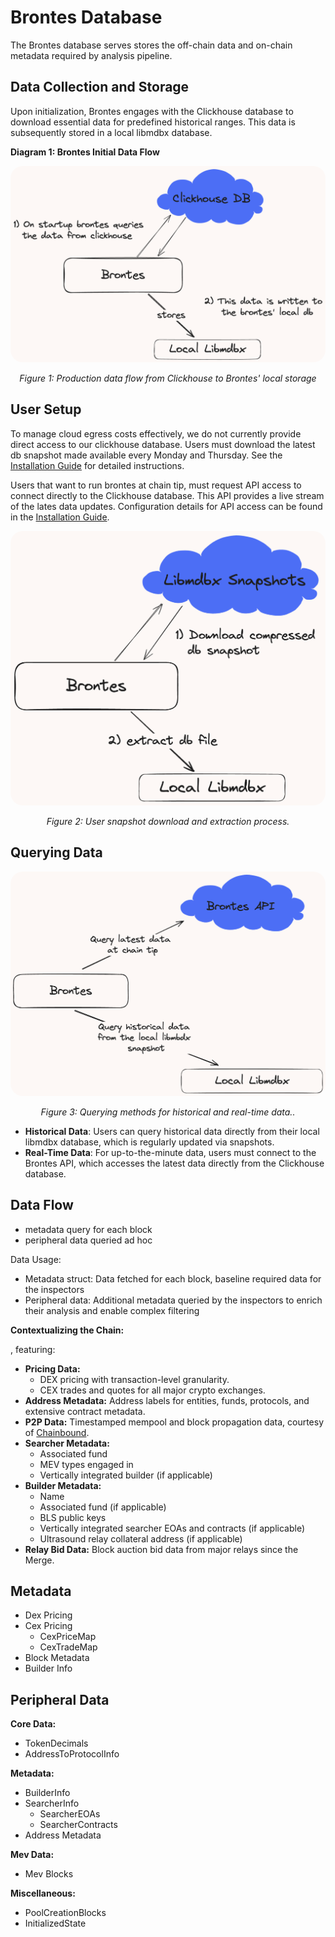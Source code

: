 # Brontes Database

The Brontes database serves stores the off-chain data and on-chain metadata required by analysis pipeline.

## Data Collection and Storage

Upon initialization, Brontes engages with the Clickhouse database to download essential data for predefined historical ranges. This data is subsequently stored in a local libmdbx database.

**Diagram 1: Brontes Initial Data Flow**

<div style="text-align: center;">
    <img src="./diagrams/db-download.png" alt="brontes-flow" style="border-radius: 20px; width: 600px; height: auto;">
    <p style="font-style: italic;">Figure 1: Production data flow from Clickhouse to Brontes' local storage</p>
</div>

## User Setup

To manage cloud egress costs effectively, we do not currently provide direct access to our clickhouse database. Users must download the latest db snapshot made available every Monday and Thursday. See the [Installation Guide](./installation/installation.md) for detailed instructions.

Users that want to run brontes at chain tip, must request API access to connect directly to the Clickhouse database. This API provides a live stream of the lates data updates. Configuration details for API access can be found in the [Installation Guide](./installation/installation.md).

<div style="text-align: center;">
    <img src="./diagrams/user-download-flow.png" alt="brontes-flow" style="border-radius: 20px; width: 600px; height: auto;">
    <p style="font-style: italic;">Figure 2: User snapshot download and extraction process.</p>
</div>

## Querying Data

<div style="text-align: center;">
    <img src="./diagrams/data-query-flow.png" alt="brontes-flow" style="border-radius: 20px; width: 600px; height: auto;">
    <p style="font-style: italic;">Figure 3: Querying methods for historical and real-time data..</p>
</div>

- **Historical Data**: Users can query historical data directly from their local libmdbx database, which is regularly updated via snapshots.
- **Real-Time Data**: For up-to-the-minute data, users must connect to the Brontes API, which accesses the latest data directly from the Clickhouse database.

## Data Flow

- metadata query for each block
- peripheral data queried ad hoc

Data Usage:

- Metadata struct: Data fetched for each block, baseline required data for the inspectors
- Peripheral data: Additional metadata queried by the inspectors to enrich their analysis and enable complex filtering

**Contextualizing the Chain:**

, featuring:

- **Pricing Data:**
  - DEX pricing with transaction-level granularity.
  - CEX trades and quotes for all major crypto exchanges.
- **Address Metadata:** Address labels for entities, funds, protocols, and extensive contract metadata.
- **P2P Data:** Timestamped mempool and block propagation data, courtesy of [Chainbound](https://www.chainbound.io/).
- **Searcher Metadata:**
  - Associated fund
  - MEV types engaged in
  - Vertically integrated builder (if applicable)
- **Builder Metadata:**
  - Name
  - Associated fund (if applicable)
  - BLS public keys
  - Vertically integrated searcher EOAs and contracts (if applicable)
  - Ultrasound relay collateral address (if applicable)
- **Relay Bid Data:** Block auction bid data from major relays since the Merge.

## Metadata

- Dex Pricing
- Cex Pricing
  - CexPriceMap
  - CexTradeMap
- Block Metadata
- Builder Info

## Peripheral Data

**Core Data:**

- TokenDecimals
- AddressToProtocolInfo

**Metadata:**

- BuilderInfo
- SearcherInfo
  - SearcherEOAs
  - SearcherContracts
- Address Metadata

**Mev Data:**

- Mev Blocks

**Miscellaneous:**

- PoolCreationBlocks
- InitializedState
